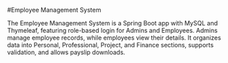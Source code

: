 #Employee Management System

The Employee Management System is a Spring Boot app with MySQL and Thymeleaf, featuring role-based login for Admins and Employees. Admins manage employee records, while employees view their details. It organizes data into Personal, Professional, Project, and Finance sections, supports validation, and allows payslip downloads.
